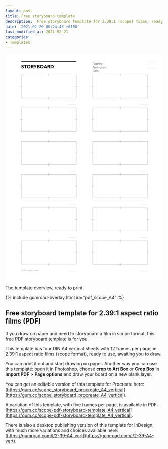```yaml
---
layout: post
title: Free storyboard template 
description:  Free storyboard template for 2.39:1 (scope) films, ready to print PDF file.
date: '2021-02-20 00:24:48 +0100'
last_modified_at: 2021-02-21
categories:
- Templates
---
```

<a href="https://gum.co/pdf_scope_A4" class="no-underline pv2 grow db"><img class="w-100" src="/images/Film-Storyboards.com_Free-PDF-storyboard-template_2.39x1_scope_Avenir-Light-10pt_A4-vertical-page_01.png"></a>
<figcaption>The template overview, ready to print.</figcaption>

{% include gumroad-overlay.html id="pdf_scope_A4" %}

## Free storyboard template for 2.39:1 aspect ratio films (PDF)
If you draw on paper and need to storyboard a film in scope format, this free PDF storyboard template is for you. 

This template has four DIN A4 vertical sheets with 12 frames per page, in 2.39:1 aspect ratio films (scope format), ready to use, awaiting you to draw.

You can print it out and start drawing on paper. Another way you can use this template: open it in Photoshop, choose **crop to Art Box** or **Crop Box** in **Import PDF** > **Page options** and draw your board on a new blank layer.

You can get an editable version of this template for Procreate here: [https://gum.co/scope_storyboard_procreate_A4_vertical](https://gum.co/scope_storyboard_procreate_A4_vertical).


A variation of this template, with five frames per page, is available in PDF: [https://gum.co/scope-pdf-storyboard-template_A4_vertical](https://gum.co/scope-pdf-storyboard-template_A4_vertical).

There is also a desktop publishing version of this template for InDesign, with much more variations and choices available here: [https://gumroad.com/l/2-39-A4-vert](https://gumroad.com/l/2-39-A4-vert).